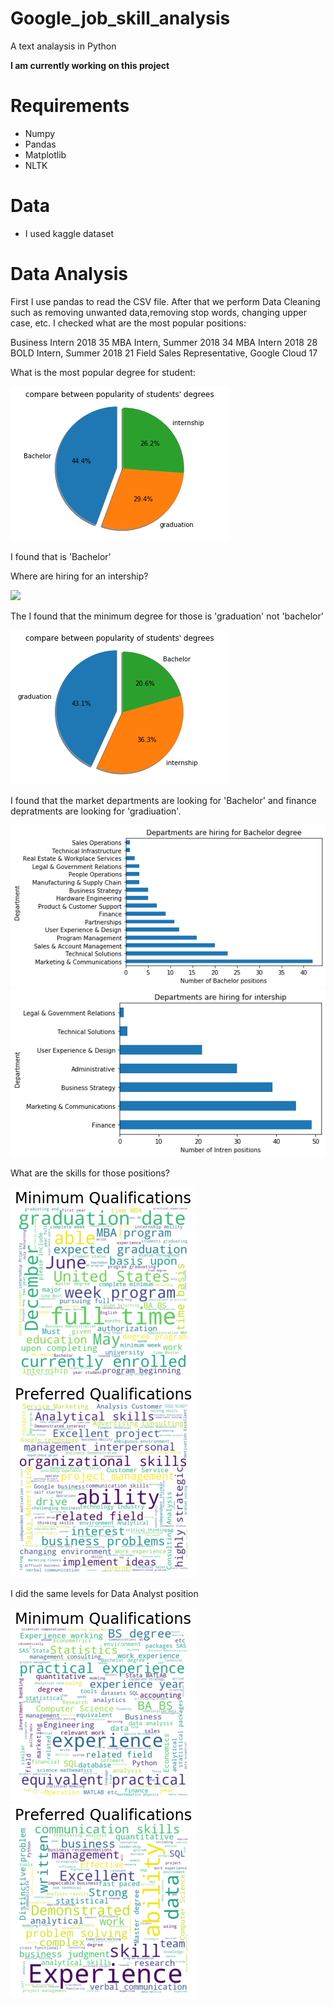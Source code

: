 # Google_job_skill_analysis
 A text analaysis in Python

**I am currently working on this project**

# Requirements
- Numpy
- Pandas
- Matplotlib
- NLTK

# Data
- I used kaggle dataset 

# Data Analysis
First I use pandas to read the CSV file. After that we perform Data Cleaning such as removing unwanted data,removing stop words, changing upper case, etc.
I checked what are the most popular positions:

Business Intern 2018                                              35
MBA Intern, Summer 2018                                           34
MBA Intern 2018                                                   28
BOLD Intern, Summer 2018                                          21
Field Sales Representative, Google Cloud                          17
 

What is the most popular degree for student:

![](https://github.com/ofirGit/Google_job_skill_analysis/blob/main/Charts/Chart2.png)

I found that is 'Bachelor'

Where are hiring for an intership?

![](https://github.com/ofirGit/Google_job_skill_analysis/blob/main/Charts/Chart8.png)

The I found that the minimum degree for those is 'graduation' not 'bachelor'

![](https://github.com/ofirGit/Google_job_skill_analysis/blob/main/Charts/Chart3.png)

I found that the market departments are looking for 'Bachelor' and finance depratments are looking for 'gradiuation'.

![](https://github.com/ofirGit/Google_job_skill_analysis/blob/main/Charts/Chart4.png) ![](https://github.com/ofirGit/Google_job_skill_analysis/blob/main/Charts/Chart.png)

What are the skills for those positions?

![](https://github.com/ofirGit/Google_job_skill_analysis/blob/main/Charts/Chart5.png) ![](https://github.com/ofirGit/Google_job_skill_analysis/blob/main/Charts/Chart6.png)

I did the same levels for Data Analyst position 

![](https://github.com/ofirGit/Google_job_skill_analysis/blob/main/Charts/Dchart.png) ![](https://github.com/ofirGit/Google_job_skill_analysis/blob/main/Charts/Dchart2.png)
